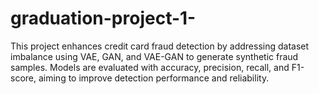 # graduation-project-1-
This project enhances credit card fraud detection by addressing dataset imbalance using VAE, GAN, and VAE-GAN to generate synthetic fraud samples. Models are evaluated with accuracy, precision, recall, and F1-score, aiming to improve detection performance and reliability.
